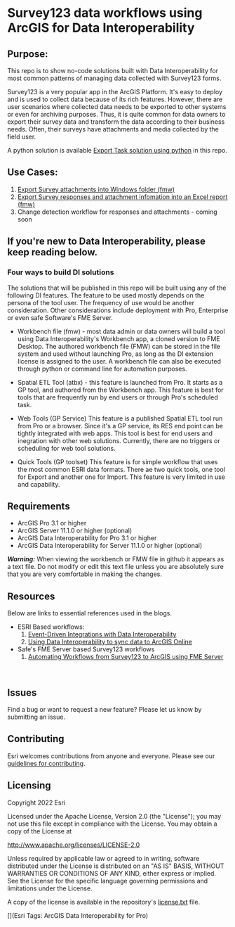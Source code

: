 # Survey123 data workflows using ArcGIS for Data Interoperability

## Purpose:

This repo is to show no-code solutions built with Data Interoperability for most common patterns of managing data collected with Survey123 forms. <br/>

Survey123 is a very popular app in the ArcGIS Platform. It's easy to deploy and is used to collect data because of its rich features. However, there are user scenarios where collected data needs to be exported to other systems or even for archiving purposes. Thus, it is quite common for data owners to export their survey data and transform the data  according to their business needs. Often, their surveys have attachments and media collected by the field user. <br/>

A python solution is available [Export Task solution using python](https://github.com/Esri/Survey123-tools/blob/main/Export_survey_data_with_attachments/README.md) in this repo.  


## Use Cases:
1. [Export Survey attachments into Windows folder (fmw)](https://github.com/salvaleonrp/survey123-tools-no-code-required/tree/main/Use%20case%201%20-%20Export%20survey%20attachment%20to%20windows%20folder(Workbench))<br/>
2. [Export Survey responses and attachment infomation into an Excel report (fmw)](https://github.com/salvaleonrp/survey123-tools-no-code-required/tree/main/Use%20case%202%20-%20Export%20survey%20responses%20to%20Excel%20report%20(Workbench))
3. Change detection workflow for responses and attachments - coming soon


## If you're new to Data Interoperability, please keep reading below.

### Four ways to build DI solutions

The solutions that will be published in this repo will be built using any of the following DI features. The feature to be used mostly depends on the persona of the tool user. The frequency of use would be another consideration. Other considerations include deployment with Pro, Enterprise or even safe Software's FME Server. 

* Workbench file (fmw) - most data admin or data owners will build a tool using Data Interoperability's Workbench app, a cloned version to FME Desktop. The authored workbench file (FMW) can be stored in the file system and used without launching Pro, as long as the DI extension license is assigned to the user. A workbench file can also be executed through python or command line for automation purposes.

* Spatial ETL Tool (atbx) - this feature is launched from Pro. It starts as a GP tool, and authored from the Workbench app. This feature is best for tools that are frequently run by end users or through Pro's scheduled task.

* Web Tools (GP Service) This feature is a published Spatial ETL tool run from Pro or a browser. Since it's a GP service, its RES end point can be tightly integrated with web apps. This tool is best for end users and inegration with other web solutions. Currently, there are no triggers or scheduling for web tool solutions.

* Quick Tools (GP toolset) This feature is for simple workflow that uses the most common ESRI data formats.  There ae two quick tools, one tool for Export and another one for Import.  This feature is very limited in use and capability.



## Requirements

* ArcGIS Pro 3.1 or  higher
* ArcGIS Server 11.1.0 or higher (optional)
* ArcGIS Data Interoperability for Pro 3.1 or higher
* ArcGIS Data Interoperability for Server 11.1.0 or higher (optional)

***Warning:*** When viewing the workbench or FMW file in  github it appears as a text file. Do not modify or edit this text file unless you are absolutely sure that you are very comfortable in making the changes. 

## Resources

Below are links to essential references used in the blogs.

* ESRI Based workflows:<br/>
    1. [Event-Driven Integrations with Data Interoperability](https://community.esri.com/t5/arcgis-data-interoperability-blog/event-driven-integrations-with-data/ba-p/883772)<br/>
    2. [Using Data Interoperability to sync data to ArcGIS Online](https://community.esri.com/t5/arcgis-data-interoperability-blog/using-data-interoperability-to-sync-data-to-arcgis/ba-p/903871)<br/>
* Safe's FME Server based Survey123 workflows
    1. [Automating Workflows from Survey123 to ArcGIS using FME Server](https://community.safe.com/s/article/automating-workflows-from-survey123-to-arcgis-usin)<br/>
    
<br/>

## Issues

Find a bug or want to request a new feature?  Please let us know by submitting an issue.

## Contributing

Esri welcomes contributions from anyone and everyone. Please see our [guidelines for contributing](https://github.com/esri/contributing).

## Licensing
Copyright 2022 Esri

Licensed under the Apache License, Version 2.0 (the "License");
you may not use this file except in compliance with the License.
You may obtain a copy of the License at

   http://www.apache.org/licenses/LICENSE-2.0

Unless required by applicable law or agreed to in writing, software
distributed under the License is distributed on an "AS IS" BASIS,
WITHOUT WARRANTIES OR CONDITIONS OF ANY KIND, either express or implied.
See the License for the specific language governing permissions and
limitations under the License.

A copy of the license is available in the repository's [license.txt](https://github.com/salvaleonrp/di-data-driven-electric-utility-export-subnetwork/blob/main/license.txt) file.

[](Esri Tags: ArcGIS Data Interoperability for Pro)
